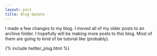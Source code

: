 ```yaml
---
layout: post
title: Blog Update
---
```


I made a few changes to my blog. I moved all of my older posts to an archive folder. I hopefully will be making more posts to this blog. Most of them are going to kind of be tutorial like (probably).

{% include twitter_plug.html %}